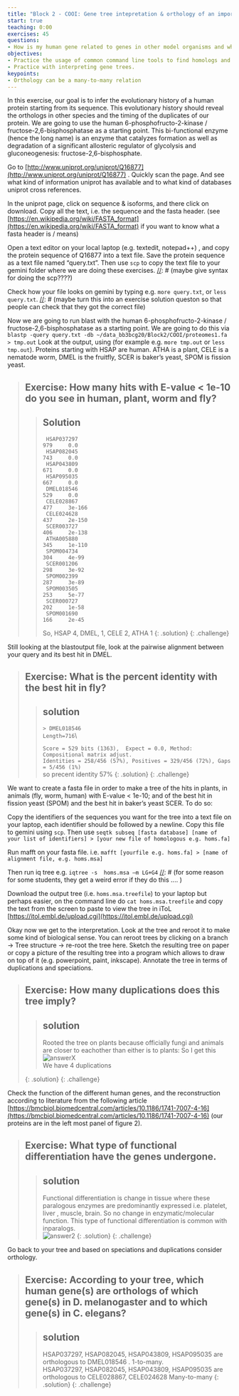 ```yaml
---
title: "Block 2 - COOI: Gene tree intepretation & orthology of an important metabolic enzyme"
start: true
teaching: 0:00
exercises: 45
questions:
- How is my human gene related to genes in other model organisms and what does this tell me about orthologs 
objectives:
- Practice the usage of common command line tools to find homologs and build gene trees.
- Practice with interpreting gene trees. 
keypoints:
- Orthology can be a many-to-many relation 
---
```


[//]: # (maybe give instructions on making a folder block2 and make a folder COOI to work in, use examples from Dani)


In this exercise, our goal is to infer the evolutionary history of a human protein starting from its sequence. This evolutionary history should reveal the orthologs in other species and the timing of the duplicates of our protein. We are going to use the human 6-phosphofructo-2-kinase / fructose-2,6-bisphosphatase as a starting point. This bi-functional enzyme (hence the long name) is an enzyme that catalyzes formation as well as degradation of a significant allosteric regulator of glycolysis and gluconeogenesis:  fructose-2,6-bisphosphate. 
          
Go to  [http://www.uniprot.org/uniprot/Q16877](http://www.uniprot.org/uniprot/Q16877) . Quickly scan the page. And see what kind of information uniprot has available and to what kind of databases uniprot cross references. 

In the uniprot page, click on sequence & isoforms, and there click on download. Copy all the text, i.e. the sequence and the fasta header. (see [https://en.wikipedia.org/wiki/FASTA_format](https://en.wikipedia.org/wiki/FASTA_format) if you want to know what a fasta header is / means)

Open a text editor on your local laptop (e.g. textedit, notepad++) , and copy the protein sequence of Q16877 into a text file. Save the protein sequence as a text file named “query.txt”. Then use `scp` to copy the text file to your gemini folder where we are doing these exercises.
[//]: # (maybe give syntax for doing the scp????)

Check how your file looks on gemini by typing e.g. `more query.txt`, or `less query.txt`.
[//]: # (maybe turn this into an exercise solution queston so that people can check that they got the correct file)

Now we are going to run blast with the human 6-phosphofructo-2-kinase / fructose-2,6-bisphosphatase  as a starting point. We are going to do this via `blastp -query query.txt -db ~/data_bb3bcg20/Block2/COOI/proteomes1.fa > tmp.out`
Look at the output, using (for example e.g. `more tmp.out` or `less tmp.out`). Proteins starting with HSAP are human. ATHA is a plant, CELE is a nematode worm, DMEL is the fruitfly, SCER is baker’s yeast, SPOM is fission yeast. 
> ## Exercise: How many hits with E-value < 1e-10 do you see in human, plant, worm and fly?
>
>> ## Solution
>>      HSAP037297                                                          979     0.0   
>>      HSAP082045                                                          743     0.0   
>>      HSAP043809                                                          671     0.0   
>>      HSAP095035                                                          667     0.0   
>>      DMEL018546                                                          529     0.0   
>>      CELE028867                                                          477     3e-166
>>      CELE024628                                                          437     2e-150
>>      SCER003727                                                          406     2e-138
>>      ATHA005880                                                          345     1e-110
>>      SPOM004734                                                          304     4e-99 
>>      SCER001206                                                          298     3e-92 
>>      SPOM002399                                                          287     3e-89 
>>      SPOM003505                                                          253     5e-77 
>>      SCER000727                                                          202     1e-58 
>>      SPOM001690                                                          166     2e-45
>>
>> So, HSAP 4, DMEL, 1, CELE 2, ATHA 1
> {: .solution}
{: .challenge}

Still looking at the blastoutput file, look at the pairwise alignment between your query and its best hit in DMEL.

> ## Exercise:  What is the percent identity with the best hit in fly?
>> ## solution
>>`> DMEL018546`\
>> `Length=716`\
>>
>>  `Score = 529 bits (1363),  Expect = 0.0, Method: Compositional matrix adjust.`\
>>  `Identities = 258/456 (57%), Positives = 329/456 (72%), Gaps = 5/456 (1%)`\
>> so precent identity 57%
> {: .solution}
{: .challenge}

We want to create a fasta file in order to make a tree of the hits in plants, in animals (fly, worm, human) with E-value < 1e-10; and of the best hit in fission yeast (SPOM) and the best hit in baker’s yeast SCER. To do so:

Copy the identifiers of the sequences you want for the tree into a text file on your laptop, each identifier should be followed by a newline. Copy this file to gemini using `scp`. Then use `seqtk subseq [fasta database] [name of your list of identifiers] > [your new file of homologous e.g. homs.fa]`   

Run mafft on your fasta file. i.e. `mafft [yourfile e.g. homs.fa] > [name of alignment file, e.g. homs.msa]`

Then run iq tree e.g. `iqtree -s  homs.msa –m LG+G4`
[//]: # (for some reason for some students, they get a weird error if they do this .... )

Download the output tree (i.e. `homs.msa.treefile`) to your laptop but perhaps easier, on the command line do `cat homs.msa.treefile` and copy the text from the screen to paste to view the tree in iToL [https://itol.embl.de/upload.cgi](https://itol.embl.de/upload.cgi)

Okay now we get to the interpretation. Look at the tree and reroot it to make some kind of biological sense. You can reroot trees by clicking on a branch -> Tree structure -> re-root the tree here. Sketch the resulting tree on paper or copy a picture of the resulting tree into a program which allows to draw on top of it (e.g. powerpoint, paint, inkscape). Annotate the tree in terms of duplications and speciations. 

> ## Exercise: How many duplications does this tree imply? 
>> ## solution
>> Rooted the tree on plants because officially fungi and animals are closer to eachother than either is to plants: So I get this
>> ![answerX](../fig/answer_pfkfp.jpg)\
>> We have 4 duplications 
>>
> {: .solution}
{: .challenge}

Check the function of the different human genes, and the reconstruction according to literature from the following article [https://bmcbiol.biomedcentral.com/articles/10.1186/1741-7007-4-16](https://bmcbiol.biomedcentral.com/articles/10.1186/1741-7007-4-16) (our proteins are in the left most panel of figure 2). 

> ## Exercise:  What type of functional differentiation have the genes undergone.
>> ## solution
>>Functional differentiation is change in tissue where these paralogous enzymes are predominantly expressed i.e. platelet, liver , muscle, brain. So no change in enzymatic/molecular function. This type of functional differentiation is common with inparalogs. \
>>![answer2](../fig/answer_funcparalogs.png)
> {: .solution}
{: .challenge}


Go back to your tree and based on speciations and duplications consider orthology. 
> ## Exercise: According to your tree, which human gene(s) are orthologs of which gene(s) in D. melanogaster and to which gene(s) in C. elegans? 
>> ## solution    
>> HSAP037297, HSAP082045, HSAP043809, HSAP095035 are orthologous to DMEL018546 . 1-to-many.\
>> HSAP037297, HSAP082045, HSAP043809, HSAP095035 are orthologous to CELE028867, CELE024628 Many-to-many
> {: .solution}
{: .challenge}



